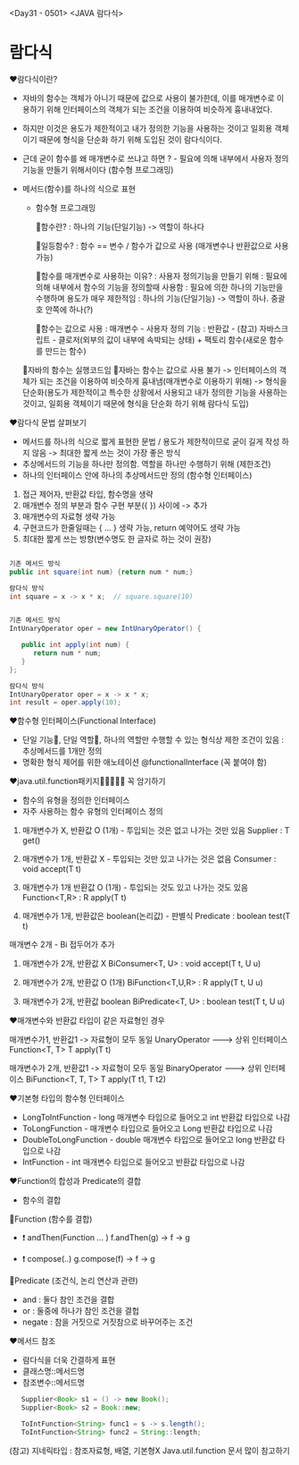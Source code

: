<Day31 - 0501>
<JAVA 람다식>

# 람다식

❤️람다식이란?

- 자바의 함수는 객체가 아니기 때문에 값으로 사용이 불가한데, 이를 매개변수로 이용하기 위해 인터페이스의 객체가 되는 조건을 이용하여 비슷하게 흉내내었다.
- 하지만 이것은 용도가 제한적이고 내가 정의한 기능을 사용하는 것이고 일회용 객체이기 때문에 형식을 단순화 하기 위해 도입된 것이 람다식이다.
- 근데 굳이 함수를 왜 매개변수로 쓰냐고 하면 ? - 필요에 의해 내부에서 사용자 정의 기능을 만들기 위해서이다 (함수형 프로그래밍)

- 메서드(함수)를 하나의 식으로 표현

  - 함수형 프로그래밍

    🤍함수란?
    : 하나의 기능(단일기능) -> 역할이 하나다

    🤍일등함수?
    : 함수 == 변수 / 함수가 값으로 사용 (매개변수나 반환값으로 사용 가능)

    🤍함수를 매개변수로 사용하는 이유?
    : 사용자 정의기능을 만들기 위해
    : 필요에 의해 내부에서 함수의 기능을 정의할때 사용함
    : 필요에 의한 하나의 기능만을 수행하며 용도가 매우 제한적임
    : 하나의 기능(단일기능) -> 역할이 하나. 중괄호 안쪽에 하나(?)

    🤍함수는 값으로 사용
    : 매개변수 - 사용자 정의 기능
    : 반환값 - (참고) 자바스크립트 - 클로저(외부의 값이 내부에 속박되는 상태) + 팩토리 함수(새로운 함수를 만드는 함수)

  💛자바의 함수는 실행코드임
  💛자바는 함수는 값으로 사용 불가 -> 인터페이스의 객체가 되는 조건을 이용하여 비슷하게 흉내냄(매개변수로 이용하기 위해) -> 형식을 단순화(용도가 제한적이고 특수한 상황에서 사용되고 내가 정의한 기능을 사용하는 것이고, 일회용 객체이기 때문에 형식을 단순화 하기 위해 람다식 도입)

❤️람다식 문법 살펴보기

- 메서드를 하나의 식으로 짧게 표현한 문법 / 용도가 제한적이므로 굳이 길게 작성 하지 않음 -> 최대한 짧게 쓰는 것이 가장 좋은 방식
- 추상메서드의 기능을 하나만 정의함. 역할을 하나만 수행하기 위해 (제한조건)
- 하나의 인터페이스 안에 하나의 추상메서드만 정의 (함수형 인터페이스)

1.  접근 제어자, 반환값 타입, 함수명을 생략
2.  매개변수 정의 부분과 함수 구현 부분({ }) 사이에 -> 추가
3.  매개변수의 자료형 생략 가능
4.  구현코드가 한줄일때는 { ... } 생략 가능, return 예약어도 생략 가능
5.  최대한 짧게 쓰는 방향(변수명도 한 글자로 하는 것이 권장)

```Java

기존 메서드 방식
public int square(int num) {return num * num;}

람다식 방식
int square = x -> x * x;  // square.square(10)

```

```Java

기존 메서드 방식
IntUnaryOperator oper = new IntUnaryOperator() {

   public int apply(int num) {
      return num * num;
   }
};

람다식 방식
IntUnaryOperator oper = x -> x * x;
int result = oper.apply(10);

```

❤️함수형 인터페이스(Functional Interface)

- 단일 기능🤍, 단일 역할🤍, 하나의 역할만 수행할 수 있는 형식상 제한 조건이 있음 : 추상메서드를 1개만 정의
- 명확한 형식 제어를 위한 애노테이션 @functionalInterface (꼭 붙여야 함)

❤️java.util.function패키지💜💜💜💜💜 꼭 암기하기

- 함수의 유형을 정의한 인터페이스
- 자주 사용하는 함수 유형의 인터페이스 정의

1. 매개변수가 X, 반환값 O (1개) - 투입되는 것은 없고 나가는 것만 있음
   Supplier<T>
   : T get()

2. 매개변수가 1개, 반환값 X - 투입되는 것만 있고 나가는 것은 없음
   Consumer<T>
   : void accept(T t)

3. 매개변수가 1개 반환값 O (1개) - 투입되는 것도 있고 나가는 것도 있음
   Function<T,R>
   : R apply(T t)

4. 매개변수가 1개, 반환값은 boolean(논리값) - 판별식
   Predicate<T>
   : boolean test(T t)

매개변수 2개 - Bi 접두어가 추가

1. 매개변수가 2개, 반환값 X
   BiConsumer<T, U>
   : void accept(T t, U u)

2. 매개변수가 2개, 반환값 O (1개)
   BiFunction<T,U,R>
   : R apply(T t, U u)

3. 매개변수가 2개, 반환값 boolean
   BiPredicate<T, U>
   : boolean test(T t, U u)

❤️매개변수와 반환값 타입이 같은 자료형인 경우

매개변수가1, 반환값1 -> 자료형이 모두 동일
UnaryOperator<T> ---> 상위 인터페이스 Function<T, T>
T apply(T t)

매개변수가 2개, 반환값1 -> 자료형이 모두 동일
BinaryOperator<T> ---> 상위 인터페이스 BiFunction<T, T, T>
T apply(T t1, T t2)

❤️기본형 타입의 함수형 인터페이스

- LongToIntFunction - long 매개변수 타입으로 들어오고 int 반환값 타입으로 나감
- ToLongFunction<T> - <T> 매개변수 타입으로 들어오고 Long 반환값 타입으로 나감
- DoubleToLongFunction - double 매개변수 타입으로 들어오고 long 반환값 타입으로 나감
- IntFunction<R> - int 매개변수 타입으로 들어오고 <R>반환값 타입으로 나감

❤️Function의 합성과 Predicate의 결합

- 함수의 결합

🤍Function (함수를 결합)

- ❗ andThen(Function ... )
  f.andThen(g) -> f -> g

- ❗ compose(..)
  g.compose(f) -> f -> g

🤍Predicate (조건식, 논리 연산과 관련)

- and : 둘다 참인 조건을 결합
- or : 둘중에 하나가 참인 조건을 결헙
- negate : 참을 거짓으로 거짓참으로 바꾸어주는 조건

❤️메서드 참조

- 람다식을 더욱 간결하게 표현
- 클래스명::메서드명
- 참조변수::메서드명

```Java
   Supplier<Book> s1 = () -> new Book();
   Supplier<Book> s2 = Book::new;

   ToIntFunction<String> func1 = s -> s.length();
   ToIntFunction<String> func2 = String::length;
```

(참고)
지네릭타입 : 참조자료형, 배열, 기본형X
Java.util.function 문서 많이 참고하기

